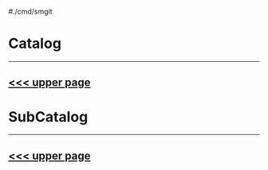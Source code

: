 #./cmd/smgit
# Catalog
---
[<<< upper page](../README.md)
---

# SubCatalog

---
[<<< upper page](../README.md)
---